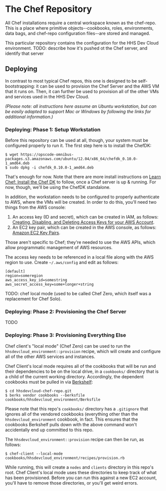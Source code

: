 The Chef Repository
===================
All Chef installations require a central workspace known as the chef-repo. This is a place where primitive objects--cookbooks, roles, environments, data bags, and chef-repo configuration files--are stored and managed.

This particular repository contains the configuration for the HHS Dev Cloud environment. TODO: describe how it's pushed ot the Chef server, and identify that server

## Deploying

In contrast to most typical Chef repos, this one is designed to be self-bootstrapping: it can be used to provision the Chef Server and the AWS VM that it runs on. Then, it can further be used to provision all of the other VMs and services used in the HHS Dev Cloud.

*(Please note: all instructions here assume an Ubuntu workstation, but can be easily adapted to support Mac or Windows by following the links for additional information.)*

### Deploying: Phase 1: Setup Workstation

Before this repository can be used at all, though, your system must be configured properly to run it. The first step here is to install the ChefDK:

    $ wget https://opscode-omnibus-packages.s3.amazonaws.com/ubuntu/12.04/x86_64/chefdk_0.10.0-1_amd64.deb
    $ sudo dpkg -i chefdk_0.10.0-1_amd64.deb

That's enough for now. Note that there are more install instructions on [Learn Chef: Install the Chef DK](https://docs.chef.io/install_dk.html) to follow, once a Chef server is up & running. For now, though, we'll be using the ChefDK standalone.

In addition, the workstation needs to be configured to properly authenticate to AWS, where the VMs will be created. In order to do this, you'll need two things from the AWS console:

1. An access key (ID and secret), which can be created in IAM, as follows: [Creating, Disabling, and Deleting Access Keys for your AWS Account](http://docs.aws.amazon.com/general/latest/gr/managing-aws-access-keys.html).
2. An EC2 key pair, which can be created in the AWS console, as follows: [Amazon EC2 Key Pairs](http://docs.aws.amazon.com/AWSEC2/latest/UserGuide/ec2-key-pairs.html).

Those aren't specific to Chef; they're needed to use the AWS APIs, which allow programmatic management of AWS resources.

The access key needs to be referenced in a local file along with the AWS region to use. Create `~/.aws/config` and edit as follows:

    [default]
    region=someregion
    aws_access_key_id=somestring
    aws_secret_access_key=some+longer+string

TODO: chef local mode (used to be called Chef Zero, which itself was a replacement for Chef Solo).

### Deploying: Phase 2: Provisioning the Chef Server

TODO

### Deploying: Phase 3: Provisioning Everything Else

Chef client's "local mode" (Chef Zero) can be used to run the `hhsdevcloud_environment::provision` recipe, which will create and configure all of the other AWS services and instances.

Chef Client's local mode requires all of the cookbooks that will be run and their dependencies to be on the local drive, in a `cookbooks/` directory that is a child of the current working directory. Accordingly, the dependent cookbooks must be pulled in via [Berkshelf](http://berkshelf.com/):

    $ cd hhsdevcloud-chef-repo.git
    $ berks vendor cookbooks --berksfile cookbooks/hhsdevcloud_environment/Berksfile

Please note that this repo's `cookbooks/` directory has a `.gitignore` that ignores all of the vendored cookbooks (everything other than the `hhsdevcloud_environment` cookbook, in fact. This ensures that the cookbooks Berkshelf pulls down with the above command won't accidentally end up committed to this repo.

The `hhsdevcloud_environment::provision` recipe can then be run, as follows:

    $ chef-client --local-mode cookbooks/hhsdevcloud_environment/recipes/provision.rb

While running, this will create a `nodes` and `clients` directory in this repo's root. Chef Client's local mode uses these directories to keep track of what has been provisioned. Before you can run this against a new EC2 account, you'll have to remove those directories, or you'll get weird errors.

